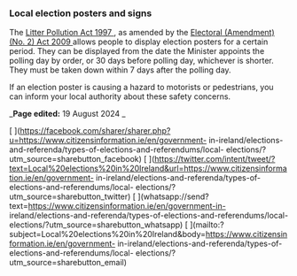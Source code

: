 ###  Local election posters and signs

The [ Litter Pollution Act 1997
](http://www.irishstatutebook.ie/eli/1997/act/12/enacted/en/html) , as amended
by the [ Electoral (Amendment) (No. 2) Act 2009
](http://www.irishstatutebook.ie/eli/2009/act/9/enacted/en/html) allows people
to display election posters for a certain period. They can be displayed from
the date the Minister appoints the polling day by order, or 30 days before
polling day, whichever is shorter. They must be taken down within 7 days after
the polling day.

If an election poster is causing a hazard to motorists or pedestrians, you can
inform your local authority about these safety concerns.

_**Page edited:** 19 August 2024 _

[
](https://facebook.com/sharer/sharer.php?u=https://www.citizensinformation.ie/en/government-
in-ireland/elections-and-referenda/types-of-elections-and-referendums/local-
elections/?utm_source=sharebutton_facebook) [
](https://twitter.com/intent/tweet/?text=Local%20elections%20in%20Ireland&url=https://www.citizensinformation.ie/en/government-
in-ireland/elections-and-referenda/types-of-elections-and-referendums/local-
elections/?utm_source=sharebutton_twitter) [
](whatsapp://send?text=https://www.citizensinformation.ie/en/government-in-
ireland/elections-and-referenda/types-of-elections-and-referendums/local-
elections/?utm_source=sharebutton_whatsapp) [
](mailto:?subject=Local%20elections%20in%20Ireland&body=https://www.citizensinformation.ie/en/government-
in-ireland/elections-and-referenda/types-of-elections-and-referendums/local-
elections/?utm_source=sharebutton_email) [ ](javascript:void\(0\))
